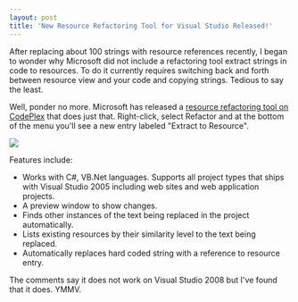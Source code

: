 ```yaml
---
layout: post  
title: 'New Resource Refactoring Tool for Visual Studio Released!'
---
```

After replacing about 100 strings with resource references recently, I began to wonder why Microsoft did not include a refactoring tool extract strings in code to resources. To do it currently requires switching back and forth between resource view and your code and copying strings. Tedious to say the least.

Well, ponder no more. Microsoft has released a [resource refactoring tool on CodePlex](http://www.codeplex.com/ResourceRefactoring) that does just that. Right-click, select Refactor and at the bottom of the menu you'll see a new entry labeled "Extract to Resource".

![](http://www.codeplex.com/Project/Download/FileDownload.aspx?ProjectName=ResourceRefactoring&DownloadId=3748)

Features include:

  * Works with C#, VB.Net languages. Supports all project types that ships with Visual Studio 2005 including web sites and web application projects. 
  * A preview window to show changes. 
  * Finds other instances of the text being replaced in the project automatically. 
  * Lists existing resources by their similarity level to the text being replaced. 
  * Automatically replaces hard coded string with a reference to resource entry. 

The comments say it does not work on Visual Studio 2008 but I've found that it does. YMMV.
